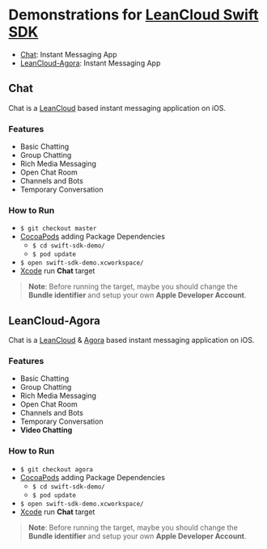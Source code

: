 # Demonstrations for [LeanCloud Swift SDK](https://github.com/leancloud/swift-sdk)

* [Chat](#Chat): Instant Messaging App
* [LeanCloud-Agora](#LeanCloud-Agora): Instant Messaging App

## Chat

Chat is a [LeanCloud](https://leancloud.cn) based instant messaging application on iOS.

### Features

* Basic Chatting
* Group Chatting
* Rich Media Messaging
* Open Chat Room
* Channels and Bots
* Temporary Conversation

### How to Run

* `$ git checkout master`
* [CocoaPods](https://cocoapods.org) adding Package Dependencies
	* `$ cd swift-sdk-demo/`
	* `$ pod update`
* `$ open swift-sdk-demo.xcworkspace/`
* [Xcode](https://developer.apple.com/xcode/) run **Chat** target

> **Note**: Before running the target, maybe you should change the **Bundle identifier** and setup your own **Apple Developer Account**.

## LeanCloud-Agora

Chat is a [LeanCloud](https://leancloud.cn) & [Agora](https://www.agora.io/cn/) based instant messaging application on iOS.

### Features

* Basic Chatting
* Group Chatting
* Rich Media Messaging
* Open Chat Room
* Channels and Bots
* Temporary Conversation
* **Video Chatting**

### How to Run

* `$ git checkout agora`
* [CocoaPods](https://cocoapods.org) adding Package Dependencies
	* `$ cd swift-sdk-demo/`
	* `$ pod update`
* `$ open swift-sdk-demo.xcworkspace/`
* [Xcode](https://developer.apple.com/xcode/) run **Chat** target

> **Note**: Before running the target, maybe you should change the **Bundle identifier** and setup your own **Apple Developer Account**.
